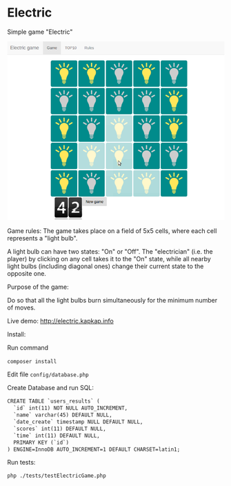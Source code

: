 # Electric
Simple game "Electric"

![Alt text](ts/game_play.png?raw=true "Game play")

Game rules:
The game takes place on a field of 5x5 cells, where each cell represents a "light bulb".

A light bulb can have two states: "On" or "Off". The "electrician" (i.e. the player) 
by clicking on any cell takes it to the "On" state, while all nearby light bulbs (including diagonal ones) 
change their current state to the opposite one.

Purpose of the game:

Do so that all the light bulbs burn simultaneously for the minimum number of moves.

Live demo:
http://electric.kapkap.info

Install:

Run command

```composer install```

Edit file ```config/database.php```

Create Database and run SQL:
```
CREATE TABLE `users_results` (
  `id` int(11) NOT NULL AUTO_INCREMENT,
  `name` varchar(45) DEFAULT NULL,
  `date_create` timestamp NULL DEFAULT NULL,
  `scores` int(11) DEFAULT NULL,
  `time` int(11) DEFAULT NULL,
  PRIMARY KEY (`id`)
) ENGINE=InnoDB AUTO_INCREMENT=1 DEFAULT CHARSET=latin1;
```

Run tests:
```
php ./tests/testElectricGame.php
```
